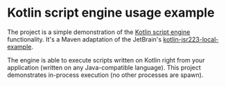 # Kotlin script engine usage example

The project is a simple demonstration of the [Kotlin script engine](http://kotlinlang.org/docs/reference/whatsnew11.html#javaxscript-support) functionality. It's a Maven adaptation of the JetBrain's [kotlin-jsr223-local-example](https://github.com/JetBrains/kotlin/tree/master/libraries/examples/kotlin-jsr223-local-example). 

The engine is able to execute scripts written on Kotlin right from your application (written on any Java-compatible language). This project demonstrates in-process execution (no other processes are spawn).